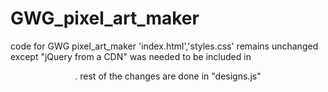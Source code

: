 # GWG_pixel_art_maker
code for GWG pixel_art_maker
'index.html','styles.css' remains unchanged except  "jQuery from a CDN" was needed to be included in <header>. rest of the changes are done in "designs.js"
